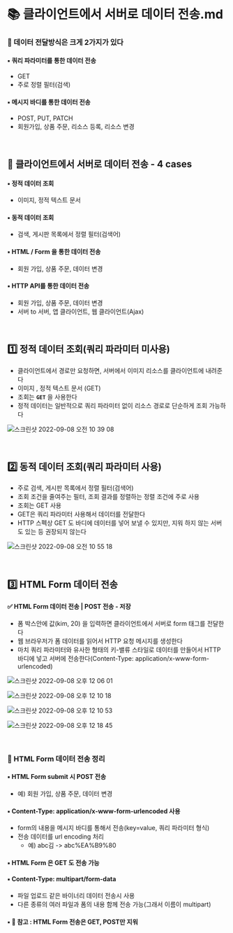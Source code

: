 # 📚 클라이언트에서 서버로 데이터 전송.md

### 📌 데이터 전달방식은 크게 2가지가 있다

#### ▪️ 쿼리 파라미터를 통한 데이터 전송
- GET
- 주로 정렬 필터(검색)

#### ▪️ 메시지 바디를 통한 데이터 전송
- POST, PUT, PATCH
- 회원가입, 상품 주문, 리소스 등록, 리소스 변경

<br>

## 🔎 클라이언트에서 서버로 데이터 전송 - 4 cases
#### ▪️ 정적 데이터 조회
- 이미지, 정적 텍스트 문서

#### ▪️ 동적 데이터 조회
- 검색, 게시판 목록에서 정렬 필터(검색어)

#### ▪️ HTML / Form 을 통한 데이터 전송
- 회원 가입, 상품 주문, 데이터 변경

#### ▪️ HTTP API를 통한 데이터 전송
- 회원 가입, 상품 주문, 데이터 변경
- 서버 to 서버, 앱 클라이언트, 웹 클라이언트(Ajax) 

<br>

## 1️⃣ 정적 데이터 조회(쿼리 파라미터 미사용)
- 클라이언트에서 경로만 요청하면, 서버에서 이미지 리소스를 클라이언트에 내려준다
- 이미지 , 정적 텍스트 문서 (GET)
- 조회는 **`GET`** 을 사용한다
- 정적 데이터는 일반적으로 쿼리 파라미터 없이 리소스 경로로 단순하게 조회 가능하다

![스크린샷 2022-09-08 오전 10 39 08](https://user-images.githubusercontent.com/101084642/189014549-6e6b5e48-9ecb-41de-ae53-4b8084e64c8e.png)



<br>

## 2️⃣ 동적 데이터 조회(쿼리 파라미터 사용)
- 주로 검색, 게시판 목록에서 정렬 필터(검색어)
- 조회 조건을 줄여주는 필터, 조회 결과를 정렬하는 정렬 조건에 주로 사용
- 조회는 GET 사용
- GET은 쿼리 파라미터 사용해서 데이터를 전달한다
- HTTP 스펙상 GET 도 바디에 데이터를 넣어 보낼 수 있지만, 지워 하지 않는 서버도 있는 등 권장되지 않는다

![스크린샷 2022-09-08 오전 10 55 18](https://user-images.githubusercontent.com/101084642/189016335-ecd3b0e0-ff6b-4d2e-a192-14281323ab2b.png)

<br>

## 3️⃣  HTML Form 데이터 전송
#### ✅ HTML Form 데이터 전송 | POST 전송 - 저장
- 폼 박스안에 값(kim, 20) 을 입력하면 클라이언트에서 서버로 form 태그를 전달한다
- 웹 브라우저가 폼 데이터를 읽어서 HTTP 요청 메시지를 생성한다
- 마치 쿼리 파라미터와 유사한 형태의 키-밸류 스타일로 데이터를 만들어서 HTTP 바디에 넣고 서버에 전송한다(Content-Type: application/x-www-form-urlencoded)

![스크린샷 2022-09-08 오후 12 06 01](https://user-images.githubusercontent.com/101084642/189024997-d2895f9f-1a5a-40dc-9bad-518aee84cd16.png)

![스크린샷 2022-09-08 오후 12 10 18](https://user-images.githubusercontent.com/101084642/189025513-2e330fc4-d954-4888-b40d-f926ad0565cd.png)

![스크린샷 2022-09-08 오후 12 10 53](https://user-images.githubusercontent.com/101084642/189025582-754e801c-8ecd-448d-a97a-c67c5cffadc7.png)

![스크린샷 2022-09-08 오후 12 18 45](https://user-images.githubusercontent.com/101084642/189026532-f67c0c75-fe02-430c-a3d3-17fb5f173d23.png)

<br>

### 📌 HTML Form 데이터 전송 정리

#### ▪️ HTML Form submit 시 POST 전송
- 예) 회원 가입, 상품 주문, 데이터 변경
#### ▪️ Content-Type: application/x-www-form-urlencoded 사용
- form의 내용을 메시지 바디를 통해서 전송(key=value, 쿼리 파라미터 형식)
- 전송 데이터를 url encoding 처리
  - 예) abc김 -> abc%EA%B9%80
####  ▪️ HTML Form 은 GET 도 전송 가능
#### ▪️ Content-Type: multipart/form-data
- 파일 업로드 같은 바이너리 데이터 전송시 사용
- 다른 종류의 여러 파일과 폼의 내용 함께 전송 가능(그래서 이름이 multipart)
#### ▪️ 🌟 참고 : HTML Form 전송은 GET, POST만 지워










